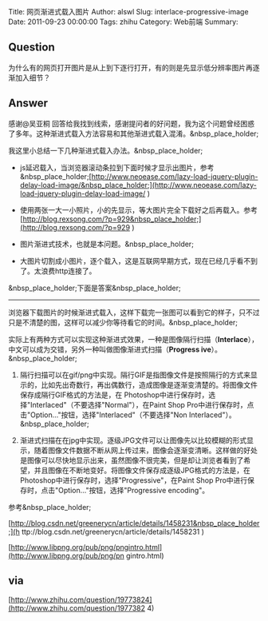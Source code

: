 Title: 网页渐进式载入图片
Author: alswl
Slug: interlace-progressive-image
Date: 2011-09-23 00:00:00
Tags: zhihu
Category: Web前端
Summary: 

## Question

为什么有的网页打开图片是从上到下逐行打开，有的则是先显示低分辨率图片再逐渐加入细节？

## Answer

感谢@吴亚桐
回答给我找到线索，感谢提问者的好问题，我为这个问题曾经困惑了多年。这种渐进式载入方法容易和其他渐进式载入混淆。&nbsp_place_holder;

我这里小总结一下几种渐进式载入办法。&nbsp_place_holder;

  * js延迟载入，当浏览器滚动条拉到下面时候才显示出图片，参考&nbsp_place_holder;[http://www.neoease.com/lazy-load-jquery-plugin-delay-load-image/&nbsp_place_holder;](http://www.neoease.com/lazy-load-jquery-plugin-delay-load-image/ )  

  * 使用两张一大一小照片，小的先显示，等大图片完全下载好之后再载入。参考 [http://blog.rexsong.com/?p=929&nbsp_place_holder;](http://blog.rexsong.com/?p=929 )  

  * 图片渐进式技术，也就是本问题。&nbsp_place_holder;  

  * 大图片切割成小图片，逐个载入，这是互联网早期方式，现在已经几乎看不到了。太浪费http连接了。

&nbsp_place_holder;下面是答案&nbsp_place_holder;

* * *

浏览器下载图片的时候渐进式载入，这样下载完一张图可以看到它的样子，只不过只是不清楚的图，这样可以减少你等待看它的时间。&nbsp_place_holder;

实际上有两种方式可以实现这种渐进式效果，一种是图像隔行扫描（**Interlace**），中文可以成为交错，另外一种叫做图像渐进式扫描（**Progress
ive**）。&nbsp_place_holder;

  1. 隔行扫描可以在gif/png中实现。隔行GIF是指图像文件是按照隔行的方式来显示的，比如先出奇数行，再出偶数行，造成图像是逐渐变清楚的。将图像文件保存成隔行GIF格式的方法是，在 Photoshop中进行保存时，选择"Interlaced"（不要选择"Normal"），在Paint Shop Pro中进行保存时，点击"Option…"按钮，选择"Interlaced"（不要选择"Non Interlaced"）。&nbsp_place_holder;  

  2. 渐进式扫描在在jpg中实现。逐级JPG文件可以让图像先以比较模糊的形式显示，随着图像文件数据不断从网上传过来，图像会逐渐变清晰。这样做的好处是图像可以尽快地显示出来，虽然图像不很完美，但是却让浏览者看到了希望，并且图像在不断地变好。将图像文件保存成逐级JPG格式的方法是，在Photoshop中进行保存时，选择"Progressive"，在Paint Shop Pro中进行保存时，点击"Option…"按钮，选择"Progressive encoding"。

参考&nbsp_place_holder;

[http://blog.csdn.net/greenerycn/article/details/1458231&nbsp_place_holder;](h
ttp://blog.csdn.net/greenerycn/article/details/1458231 )

[http://www.libpng.org/pub/png/pngintro.html](http://www.libpng.org/pub/png/pn
gintro.html)

## via

[http://www.zhihu.com/question/19773824](http://www.zhihu.com/question/1977382
4)

